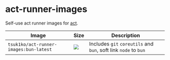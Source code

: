 # act-runner-images

Self-use act runner images for [act](https://github.com/nektos/act).

| Image                                  | Size                                                                                                            | Description                                                     |
| -------------------------------------- | --------------------------------------------------------------------------------------------------------------- | --------------------------------------------------------------- |
| `tsuk1ko/act-runner-images:bun-latest` | ![](https://img.shields.io/docker/image-size/tsuk1ko/act-runner-images/bun-latest?style=flat-square&label=size) | Includes `git` `coreutils` and `bun`, soft link `node` to `bun` |
